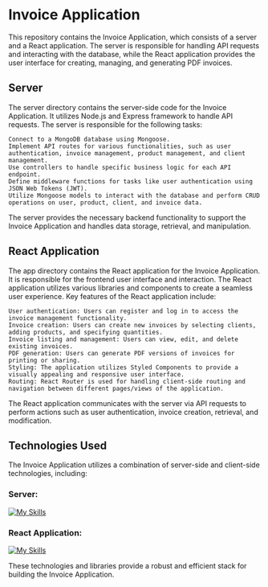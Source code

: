 # Invoice Application

This repository contains the Invoice Application, which consists of a server and a React application. The server is responsible for handling API requests and interacting with the database, while the React application provides the user interface for creating, managing, and generating PDF invoices.

## Server

The server directory contains the server-side code for the Invoice Application. It utilizes Node.js and Express framework to handle API requests. The server is responsible for the following tasks:

    Connect to a MongoDB database using Mongoose.
    Implement API routes for various functionalities, such as user authentication, invoice management, product management, and client management.
    Use controllers to handle specific business logic for each API endpoint.
    Define middleware functions for tasks like user authentication using JSON Web Tokens (JWT).
    Utilize Mongoose models to interact with the database and perform CRUD operations on user, product, client, and invoice data.

The server provides the necessary backend functionality to support the Invoice Application and handles data storage, retrieval, and manipulation.
## React Application

The app directory contains the React application for the Invoice Application. It is responsible for the frontend user interface and interaction. The React application utilizes various libraries and components to create a seamless user experience. Key features of the React application include:

    User authentication: Users can register and log in to access the invoice management functionality.
    Invoice creation: Users can create new invoices by selecting clients, adding products, and specifying quantities.
    Invoice listing and management: Users can view, edit, and delete existing invoices.
    PDF generation: Users can generate PDF versions of invoices for printing or sharing.
    Styling: The application utilizes Styled Components to provide a visually appealing and responsive user interface.
    Routing: React Router is used for handling client-side routing and navigation between different pages/views of the application.

The React application communicates with the server via API requests to perform actions such as user authentication, invoice creation, retrieval, and modification.

## Technologies Used

The Invoice Application utilizes a combination of server-side and client-side technologies, including:

  ### Server:
  [![My Skills](https://skillicons.dev/icons?i=nodejs,mongodb,express)](https://skillicons.dev)
        
  ### React Application:
  [![My Skills](https://skillicons.dev/icons?i=react,vite,styledcomponents,js,html,css&theme=dark)](https://skillicons.dev)

These technologies and libraries provide a robust and efficient stack for building the Invoice Application.
